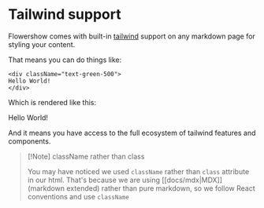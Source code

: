 # Tailwind support

Flowershow comes with built-in [tailwind](https://tailwindcss.com) support on any markdown page for styling your content.

That means you can do things like:

```hmtl
<div className="text-green-500">
Hello World!
</div>
```

Which is rendered like this:
<div className="text-green-500">
Hello World!
</div>

And it means you have access to the full ecosystem of tailwind features and components.

>[!Note] className rather than class
>
> You may have noticed we used `className` rather than `class` attribute in our html. That's because we are using [[docs/mdx|MDX]] (markdown extended) rather than pure markdown, so we follow React conventions and use `className` 
